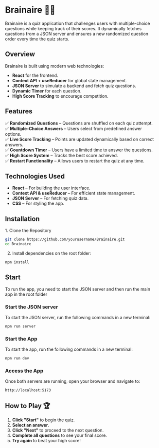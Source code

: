 # Brainaire 🧠🎯

Brainaire is a quiz application that challenges users with multiple-choice questions while keeping track of their scores. It dynamically fetches questions from a JSON server and ensures a new randomized question order every time the quiz starts.

## Overview

Brainaire is built using modern web technologies:

- **React** for the frontend.
- **Context API + useReducer** for global state management.
- **JSON Server** to simulate a backend and fetch quiz questions.
- **Dynamic Timer** for each question.
- **High Score Tracking** to encourage competition.

## Features

✅ **Randomized Questions** – Questions are shuffled on each quiz attempt.  
✅ **Multiple-Choice Answers** – Users select from predefined answer options.  
✅ **Live Score Tracking** – Points are updated dynamically based on correct answers.  
✅ **Countdown Timer** – Users have a limited time to answer the questions.  
✅ **High Score System** – Tracks the best score achieved.  
✅ **Restart Functionality** – Allows users to restart the quiz at any time.

## Technologies Used

- **React** – For building the user interface.
- **Context API & useReducer** – For efficient state management.
- **JSON Server** – For fetching quiz data.
- **CSS** – For styling the app.

## Installation

1️. Clone the Repository

```bash
git clone https://github.com/yourusername/Brainaire.git
cd Brainaire
```

2. Install dependencies on the root folder:

```bash
npm install
```

## Start

To run the app, you need to start the JSON server and then run the main app in the root folder

### Start the JSON server

To start the JSON server, run the following commands in a new terminal:

```bash
npm run server
```

### Start the App

To start the app, run the following commands in a new terminal:

```bash
npm run dev
```

### Access the App

Once both servers are running, open your browser and navigate to:

```arduino
http://localhost:5173
```

## How to Play 🏆

1. **Click "Start"** to begin the quiz.
2. **Select an answer**.
3. **Click "Next"** to proceed to the next question.
4. **Complete all questions** to see your final score.
5. **Try again** to beat your high score!
